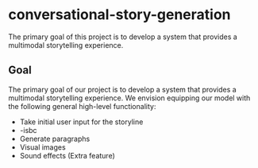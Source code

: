 # conversational-story-generation

The primary goal of this project is to develop a system that provides a multimodal storytelling experience.

## Goal
The primary goal of our project is to develop a system that provides a multimodal storytelling experience. We envision equipping our model with the following general high-level functionality:

- Take initial user input for the storyline
- -isbc
- Generate paragraphs
- Visual images
- Sound effects (Extra feature)
